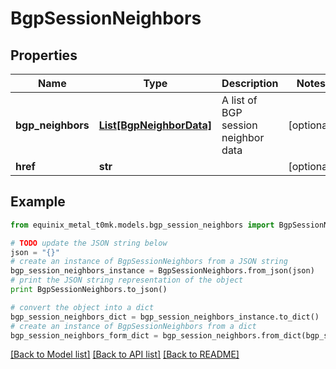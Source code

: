 # BgpSessionNeighbors


## Properties
Name | Type | Description | Notes
------------ | ------------- | ------------- | -------------
**bgp_neighbors** | [**List[BgpNeighborData]**](BgpNeighborData.md) | A list of BGP session neighbor data | [optional] 
**href** | **str** |  | [optional] 

## Example

```python
from equinix_metal_t0mk.models.bgp_session_neighbors import BgpSessionNeighbors

# TODO update the JSON string below
json = "{}"
# create an instance of BgpSessionNeighbors from a JSON string
bgp_session_neighbors_instance = BgpSessionNeighbors.from_json(json)
# print the JSON string representation of the object
print BgpSessionNeighbors.to_json()

# convert the object into a dict
bgp_session_neighbors_dict = bgp_session_neighbors_instance.to_dict()
# create an instance of BgpSessionNeighbors from a dict
bgp_session_neighbors_form_dict = bgp_session_neighbors.from_dict(bgp_session_neighbors_dict)
```
[[Back to Model list]](../README.md#documentation-for-models) [[Back to API list]](../README.md#documentation-for-api-endpoints) [[Back to README]](../README.md)


